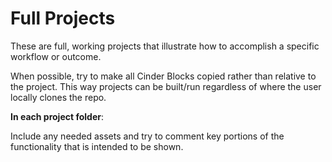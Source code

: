 # Full Projects

These are full, working projects that illustrate how to accomplish a specific workflow or outcome.

When possible, try to make all Cinder Blocks copied rather than relative to the project. This way projects can be built/run regardless of where the user locally clones the repo.

**In each project folder**:

Include any needed assets and try to comment key portions of the functionality that is intended to be shown.